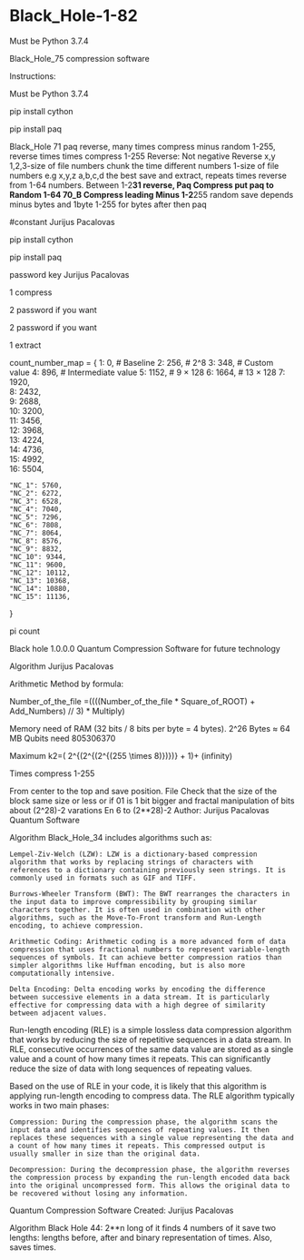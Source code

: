 # Black_Hole-1-82
Must be Python 3.7.4

Black_Hole_75 compression software

Instructions:

Must be Python 3.7.4

pip install cython 

pip install paq

Black_Hole 71
paq
reverse, many times compress minus random 1-255, reverse times times compress 1-255 Reverse: Not negative Reverse x,y 1,2,3-size of file numbers chunk the time different numbers 1-size of file numbers e.g x,y,z a,b,c,d the best save and extract, repeats times reverse from 1-64 numbers. Between 1-2**31 reverse, Paq Compress put paq to Random 1-64 70_B Compress leading
Minus 1-2**255 random save depends minus bytes and 1byte 1-255 for bytes after  then paq

#constant Jurijus Pacalovas 

pip install cython

pip install paq



password key Jurijus Pacalovas

1 compress

2 password if you want

2 password if you want

1 extract

count_number_map = {
    1: 0,        # Baseline
    2: 256,      # 2^8
    3: 348,      # Custom value
    4: 896,      # Intermediate value
    5: 1152,     # 9 × 128
    6: 1664,     # 13 × 128
    7: 1920,     
    8: 2432,     
    9: 2688,     
    10: 3200,    
    11: 3456,    
    12: 3968,    
    13: 4224,    
    14: 4736,    
    15: 4992,    
    16: 5504,  

    "NC_1": 5760,    
    "NC_2": 6272,    
    "NC_3": 6528,    
    "NC_4": 7040,    
    "NC_5": 7296,    
    "NC_6": 7808,    
    "NC_7": 8064,    
    "NC_8": 8576,    
    "NC_9": 8832,    
    "NC_10": 9344,    
    "NC_11": 9600,    
    "NC_12": 10112,   
    "NC_13": 10368,   
    "NC_14": 10880,   
    "NC_15": 11136,   
}




pi count

Black hole 1.0.0.0 Quantum Compression Software for future technology

Algorithm Jurijus Pacalovas

Arithmetic Method by formula:

Number_of_the_file =((((Number_of_the_file * Square_of_ROOT) + Add_Numbers) // 3) * Multiply)

Memory need of RAM (32 bits / 8 bits per byte = 4 bytes). 2^26 Bytes ≈ 64 MB Qubits need 805306370

Maximum k2=( 2^{(2^{(2^{(255 \times 8)})})} + 1)+ (infinity)


Times compress 1-255

From center to the top and save position. File Check that the size of the block same size or less or if 01 is 1 bit bigger and fractal manipulation of bits about (2^28)-2 varations En 6 to (2**28)-2 Author: Jurijus Pacalovas Quantum Software

Algorithm Black_Hole_34 includes algorithms such as:

    Lempel-Ziv-Welch (LZW): LZW is a dictionary-based compression algorithm that works by replacing strings of characters with references to a dictionary containing previously seen strings. It is commonly used in formats such as GIF and TIFF.

    Burrows-Wheeler Transform (BWT): The BWT rearranges the characters in the input data to improve compressibility by grouping similar characters together. It is often used in combination with other algorithms, such as the Move-To-Front transform and Run-Length encoding, to achieve compression.

    Arithmetic Coding: Arithmetic coding is a more advanced form of data compression that uses fractional numbers to represent variable-length sequences of symbols. It can achieve better compression ratios than simpler algorithms like Huffman encoding, but is also more computationally intensive.

    Delta Encoding: Delta encoding works by encoding the difference between successive elements in a data stream. It is particularly effective for compressing data with a high degree of similarity between adjacent values.

Run-length encoding (RLE) is a simple lossless data compression algorithm that works by reducing the size of repetitive sequences in a data stream. In RLE, consecutive occurrences of the same data value are stored as a single value and a count of how many times it repeats. This can significantly reduce the size of data with long sequences of repeating values.

Based on the use of RLE in your code, it is likely that this algorithm is applying run-length encoding to compress data. The RLE algorithm typically works in two main phases:

    Compression: During the compression phase, the algorithm scans the input data and identifies sequences of repeating values. It then replaces these sequences with a single value representing the data and a count of how many times it repeats. This compressed output is usually smaller in size than the original data.

    Decompression: During the decompression phase, the algorithm reverses the compression process by expanding the run-length encoded data back into the original uncompressed form. This allows the original data to be recovered without losing any information.

Quantum Compression Software Created: Jurijus Pacalovas

Algorithm Black Hole 44: 2**n long of it finds 4 numbers of it save two lengths: lengths before, after and binary representation of times. Also, saves times.
